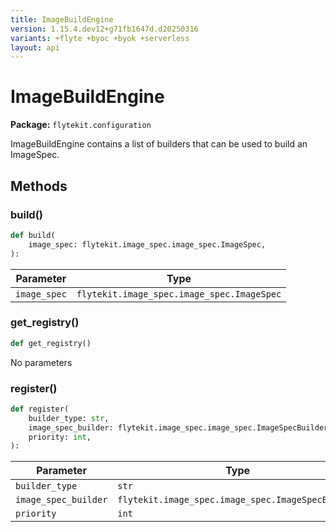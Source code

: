 ```yaml
---
title: ImageBuildEngine
version: 1.15.4.dev12+g71fb1647d.d20250316
variants: +flyte +byoc +byok +serverless
layout: api
---
```


# ImageBuildEngine

**Package:** `flytekit.configuration`

ImageBuildEngine contains a list of builders that can be used to build an ImageSpec.


## Methods

### build()

```python
def build(
    image_spec: flytekit.image_spec.image_spec.ImageSpec,
):
```
| Parameter | Type |
|-|-|
| `image_spec` | `flytekit.image_spec.image_spec.ImageSpec` |
### get_registry()

```python
def get_registry()
```
No parameters
### register()

```python
def register(
    builder_type: str,
    image_spec_builder: flytekit.image_spec.image_spec.ImageSpecBuilder,
    priority: int,
):
```
| Parameter | Type |
|-|-|
| `builder_type` | `str` |
| `image_spec_builder` | `flytekit.image_spec.image_spec.ImageSpecBuilder` |
| `priority` | `int` |
